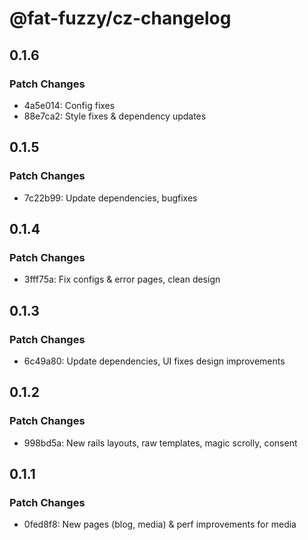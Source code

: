 # @fat-fuzzy/cz-changelog

## 0.1.6

### Patch Changes

- 4a5e014: Config fixes
- 88e7ca2: Style fixes & dependency updates

## 0.1.5

### Patch Changes

- 7c22b99: Update dependencies, bugfixes

## 0.1.4

### Patch Changes

- 3fff75a: Fix configs & error pages, clean design

## 0.1.3

### Patch Changes

- 6c49a80: Update dependencies, UI fixes design improvements

## 0.1.2

### Patch Changes

- 998bd5a: New rails layouts, raw templates, magic scrolly, consent

## 0.1.1

### Patch Changes

- 0fed8f8: New pages (blog, media) & perf improvements for media
